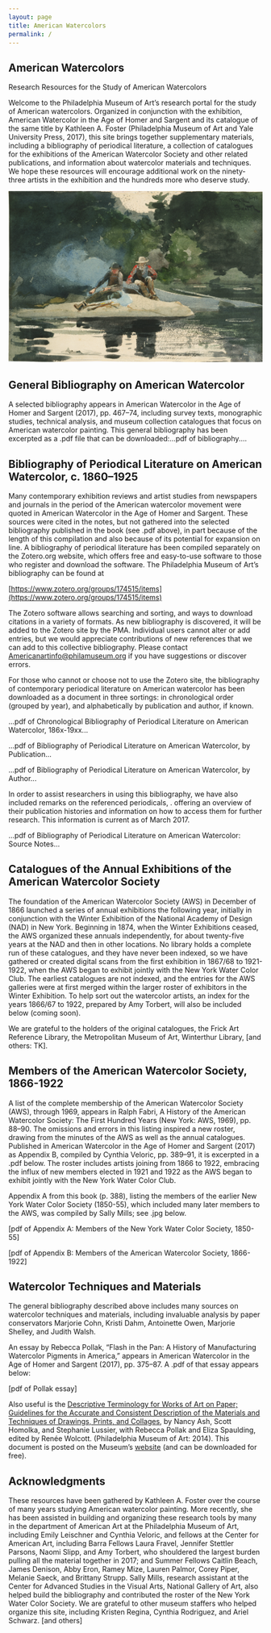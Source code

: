 ```yaml
---
layout: page
title: American Watercolors
permalink: /
---
```


<!-- Slider Start -->
<section id="slider">
  <div class="container">
    <div class="row">
      <div class="col-md-10 col-md-offset-2">
        <div class="block">
          <h1 class="animated fadeInUp">American Watercolors</h1>
          <p class="animated fadeInUp">Research Resources for the Study of American Watercolors</p>
        </div>
      </div>
    </div>
  </div>
</section>
<!-- Wrapper Start -->
<section id="intro">
  <div class="container">
    <div class="row">
      <div class="col-md-6 col-md-offset-1 col-sm-12">
        <div class="block">
           <p style="padding-top:0;">Welcome to the Philadelphia Museum of Art’s research portal for the study of American watercolors. Organized in conjunction with the exhibition, American Watercolor in the Age of Homer and Sargent and its catalogue of the same title by Kathleen A. Foster (Philadelphia Museum of Art and Yale University Press, 2017), this site brings together supplementary materials, including a bibliography of periodical literature, a collection of catalogues for the exhibitions of the American Watercolor Society and other related publications, and information about watercolor materials and techniques. We hope these resources will encourage additional work on the ninety-three artists in the exhibition and the hundreds more who deserve study.</p>
        </div>
      </div><!-- .col-md-7 close -->
      <div class="col-md-5 col-sm-12">
        <div class="block">
          <img src="img/wrapper-img.png" alt="Img">
        </div>
      </div><!-- .col-md-5 close -->
    </div>
  </div>
</section>
<div class="container">
  <div class="row">
    <div class="col-md-8 col-md-offset-2">
<h2>General Bibliography on American Watercolor</h2>
<p>
A selected bibliography appears in American Watercolor in the Age of Homer and Sargent (2017), pp. 467–74, including survey texts, monographic studies, technical analysis, and museum collection catalogues that focus on American watercolor painting. This general bibliography has been excerpted as a .pdf file that can be downloaded:...pdf of bibliography....</p>
<h2>Bibliography of Periodical Literature on American Watercolor, c. 1860–1925</h2>
<p>
Many contemporary exhibition reviews and artist studies from newspapers and journals in the period of the American watercolor movement were quoted in American Watercolor in the Age of Homer and Sargent. These sources were cited in the notes, but not gathered into the selected bibliography published in the book (see .pdf above), in part because of the length of this compilation and also because of its potential for expansion on line. A bibliography of periodical literature has been compiled separately on the Zotero.org website, which offers free and easy-to-use software to those who register and download the software. The Philadelphia Museum of Art’s bibliography can be found at

[https://www.zotero.org/groups/174515/items](https://www.zotero.org/groups/174515/items)

The Zotero software allows searching and sorting, and ways to download citations in a variety of formats. As new bibliography is discovered, it will be added to the Zotero site by the PMA. Individual users cannot alter or add entries, but we would appreciate contributions of new references that we can add to this collective bibliography. Please contact [Americanartinfo@philamuseum.org](Americanartinfo@philamuseum.org) if you have suggestions or discover errors.

For those who cannot or choose not to use the Zotero site, the bibliography of contemporary periodical literature on American watercolor has been downloaded as a document in three sortings: in chronological order (grouped by year), and alphabetically by publication and author, if known.

...pdf of Chronological Bibliography of Periodical Literature on American Watercolor, 186x-19xx...

...pdf of Bibliography of Periodical Literature on American Watercolor, by Publication...

...pdf of Bibliography of Periodical Literature on American Watercolor, by Author...

In order to assist researchers in using this bibliography, we have also included remarks on the referenced periodicals, . offering an overview of their publication histories and information on how to access them for further research. This information is current as of March 2017.

...pdf of Bibliography of Periodical Literature on American Watercolor: Source Notes... 
<h2>Catalogues of the Annual Exhibitions of the American Watercolor Society</h2>
<p>
The foundation of the American Watercolor Society (AWS) in December of 1866 launched a series of annual exhibitions the following year, initially in conjunction with the Winter Exhibition of the National Academy of Design (NAD) in New York. Beginning in 1874, when the Winter Exhibitions ceased, the AWS organized these annuals independently, for about twenty-five years at the NAD and then in other locations. No library holds a complete run of these catalogues, and they have never been indexed, so we have gathered or created digital scans from the first exhibition in 1867/68 to 1921-1922, when the AWS began to exhibit jointly with the New York Water Color Club. The earliest catalogues are not indexed, and the entries for the AWS galleries were at first merged within the larger roster of exhibitors in the Winter Exhibition. To help sort out the watercolor artists, an index for the years 1866/67 to 1922, prepared by Amy Torbert,  will also be included below (coming soon).

We are grateful to the holders of the original catalogues, the Frick Art Reference Library, the Metropolitan Museum of Art, Winterthur Library, [and others: TK].
</p>
<h2>Members of the American Watercolor Society, 1866-1922</h2>
<p>
A list of the complete membership of the American Watercolor Society (AWS), through 1969, appears in Ralph Fabri, A History of the American Watercolor Society: The First Hundred Years (New York: AWS, 1969), pp. 88–90. The omissions and errors in this listing inspired a new roster, drawing from the minutes of the AWS as well as the annual catalogues. Published in American Watercolor in the Age of Homer and Sargent (2017) as Appendix B, compiled by Cynthia Veloric, pp. 389–91, it is excerpted in a .pdf below. The roster includes artists joining from 1866 to 1922, embracing the influx of new members elected in 1921 and 1922 as the AWS began to exhibit jointly with the New York Water Color Club.

Appendix A from this book (p. 388), listing the members of the earlier New York Water Color Society (1850-55), which included many later members to the AWS, was compiled by Sally Mills; see .jpg below.

[pdf of Appendix A: Members of the New York Water Color Society, 1850-55]

[pdf of Appendix B: Members of the American Watercolor Society, 1866-1922]
</p>
<h2>Watercolor Techniques and Materials</h2>
<p>
The general bibliography described above includes many sources on watercolor techniques and materials, including invaluable analysis by paper conservators Marjorie Cohn, Kristi Dahm, Antoinette Owen, Marjorie Shelley, and Judith Walsh.

An essay by Rebecca Pollak, “Flash in the Pan: A History of Manufacturing Watercolor Pigments in America,” appears in American Watercolor in the Age of Homer and Sargent (2017), pp. 375–87. A .pdf of that essay appears below:

[pdf of Pollak essay]

Also useful is the [Descriptive Terminology for Works of Art on Paper; Guidelines for the Accurate and Consistent Description of the Materials and Techniques of Drawings, Prints, and Collages](https://www.philamuseum.org/doc_downloads/conservation/DescriptiveTerminologyforArtonPaper.pdf), by Nancy Ash, Scott Homolka, and Stephanie Lussier, with Rebecca Pollak and Eliza Spaulding, edited by Renée Wolcott. (Philadelphia Museum of Art: 2014). This document is posted on the Museum’s [website](https://www.philamuseum.org/conservation/) (and can be downloaded for free).
</p>
<h2> Acknowledgments</h2>
<p>
These resources have been gathered by Kathleen A. Foster over the course of many years studying American watercolor painting. More recently, she has been assisted in building and organizing these research tools by many in the department of American Art at the Philadelphia Museum of Art, including Emily Leischner and Cynthia Veloric, and fellows at the Center for American Art, including Barra Fellows Laura Fravel, Jennifer Stettler Parsons, Naomi Slipp, and Amy Torbert, who shouldered the largest burden pulling all the material together in 2017; and Summer Fellows Caitlin Beach, James Denison, Abby Eron, Ramey Mize, Lauren Palmor, Corey Piper, Melanie Saeck, and Brittany Strupp. Sally Mills, research assistant at the Center for Advanced Studies in the Visual Arts, National Gallery of Art, also helped build the bibliography and contributed the roster of the New York Water Color Society. We are grateful to other museum staffers who helped organize this site, including Kristen Regina, Cynthia Rodriguez, and Ariel Schwarz. [and others]
</p>  

      
